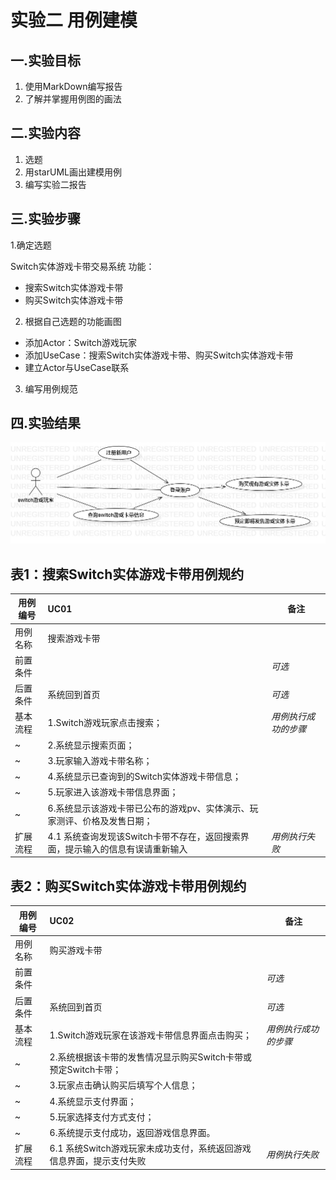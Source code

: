 # 实验二 用例建模

## 一.实验目标

 1. 使用MarkDown编写报告
 2. 了解并掌握用例图的画法

## 二.实验内容

 1. 选题
 2. 用starUML画出建模用例
 3. 编写实验二报告

## 三.实验步骤

1.确定选题 

  Switch实体游戏卡带交易系统  功能：
  - 搜索Switch实体游戏卡带
  - 购买Switch实体游戏卡带
 
2. 根据自己选题的功能画图
  - 添加Actor：Switch游戏玩家
  - 添加UseCase：搜索Switch实体游戏卡带、购买Switch实体游戏卡带
  - 建立Actor与UseCase联系
3. 编写用例规范
 

## 四.实验结果

![建模用例图](./shiyan2.jpg)

## 表1：搜索Switch实体游戏卡带用例规约  

用例编号  | UC01 | 备注  
-|:-|-  
用例名称  | 搜索游戏卡带  |   
前置条件  |      | *可选*   
后置条件  | 系统回到首页     | *可选*   
基本流程  | 1.Switch游戏玩家点击搜索；  |*用例执行成功的步骤*  
~| 2.系统显示搜索页面；  |  
~| 3.玩家输入游戏卡带名称；  |  
~| 4.系统显示已查询到的Switch实体游戏卡带信息；  |   
~| 5.玩家进入该游戏卡带信息界面；   |   
~| 6.系统显示该游戏卡带已公布的游戏pv、实体演示、玩家测评、价格及发售日期；   |   
扩展流程  | 4.1 系统查询发现该Switch卡带不存在，返回搜索界面，提示输入的信息有误请重新输入  |*用例执行失败*    

## 表2：购买Switch实体游戏卡带用例规约  

用例编号  | UC02 | 备注  
-|:-|-  
用例名称  | 购买游戏卡带  |   
前置条件  |      | *可选*   
后置条件  | 系统回到首页     | *可选*   
基本流程  | 1.Switch游戏玩家在该游戏卡带信息界面点击购买；  |*用例执行成功的步骤*    
~| 2.系统根据该卡带的发售情况显示购买Switch卡带或预定Switch卡带；  |   
~| 3.玩家点击确认购买后填写个人信息；   |   
~| 4.系统显示支付界面；   |   
~| 5.玩家选择支付方式支付；   |  
~| 6.系统提示支付成功，返回游戏信息界面。   |  
扩展流程  | 6.1 系统Switch游戏玩家未成功支付，系统返回游戏信息界面，提示支付失败  |*用例执行失败*
